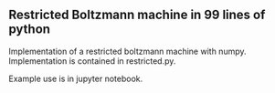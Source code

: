 ## Restricted Boltzmann machine in 99 lines of python

Implementation of a restricted boltzmann machine with numpy.
Implementation is contained in restricted.py.

Example use is in jupyter notebook.
